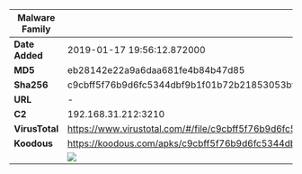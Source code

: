 | Malware Family | SpyNote                                                      |
| -------------- | ------------------------------------------------------------ |
| **Date Added** | 2019-01-17 19:56:12.872000                                                   |
| **MD5**        | eb28142e22a9a6daa681fe4b84b47d85                             |
| **Sha256**     | c9cbff5f76b9d6fc5344dbf9b1f01b72b21853053bfd115de3c8b12753c20c8c |
| **URL**        | -                                                            |
| **C2**         | 192.168.31.212:3210 |
| **VirusTotal** | https://www.virustotal.com/#/file/c9cbff5f76b9d6fc5344dbf9b1f01b72b21853053bfd115de3c8b12753c20c8c/detection |
| **Koodous**    | https://koodous.com/apks/c9cbff5f76b9d6fc5344dbf9b1f01b72b21853053bfd115de3c8b12753c20c8c |
|                | ![](../assets/c9cbff5f76b9d6fc5344dbf9b1f01b72b21853053bfd115de3c8b12753c20c8c.png) |